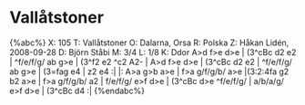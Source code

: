 # Vallåtstoner

{%abc%}
X: 105
T: Vallåtstoner
O: Dalarna, Orsa
R: Polska
Z: Håkan Lidén, 2008-09-28
D: Björn Ståbi
M: 3/4
L: 1/8
K: Ddor
A>d f>e d>e | (3^cBc d2 e2 | ^f/e/f/g/ ab g>e | (3^f2 e2 ^c2 A2- |
A>d f>e d>e | (3^cBc d2 e2 | ^f/e/f/g/ ab g>e | (3=fag e4 | z2 e4 :|
|: A>a g>b a>e | f>a g/f/g/b/ a>e |(3:2:4fa g2 b2 a>e | f>a g/f/g/b/ a2 |
f/e/f/g/ e>f d>e | (3^cBc d>e ^f/e/f/g/ | a/b/a/g/ e>f d>e | (3^cBc d4 :|
{%endabc%}

